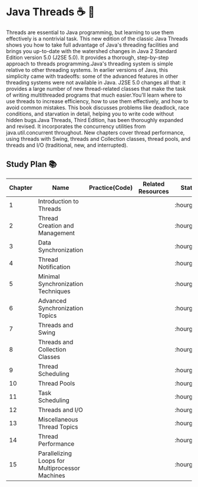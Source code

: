 # Java Threads :coffee: :arrows_counterclockwise:

Threads are essential to Java programming, but learning to use them effectively is a nontrivial task.
This new edition of the classic Java Threads shows you how to take full advantage of Java's threading facilities
and brings you up-to-date with the watershed changes in Java 2 Standard Edition version 5.0 (J2SE 5.0). It provides a
thorough, step-by-step approach to threads programming.Java's threading system is simple relative to other threading systems.
In earlier versions of Java, this simplicity came with tradeoffs: some of the advanced features in other threading systems
were not available in Java. J2SE 5.0 changes all that: it provides a large number of new thread-related classes that make
the task of writing multithreaded programs that much easier.You'll learn where to use threads to increase efficiency, how
to use them effectively, and how to avoid common mistakes. This book discusses problems like deadlock, race conditions, and
starvation in detail, helping you to write code without hidden bugs.Java Threads, Third Edition, has been thoroughly expanded
and revised. It incorporates the concurrency utilities from java.util.concurrent throughout. New chapters cover thread performance,
using threads with Swing, threads and Collection classes, thread pools, and threads and I/O (traditional, new, and interrupted).

## Study Plan :books:

<table>
    <thead>
        <tr>
            <th>Chapter</th>
            <th>Name</th>
            <th>Practice(Code)</th>
            <th>Related Resources</th>
            <th>Status</th>
        </tr>
    </thead>
  <tbody>
  <tr>
       <td>1</td>
       <td>Introduction to Threads</td>
       <td></td>
       <td></td>
       <td>:hourglass:</td>
  </tr>
  <tr>
       <td>2</td>
       <td>Thread Creation and Management</td>
       <td></td>
       <td></td>
       <td>:hourglass:</td>
  </tr>
  <tr>
       <td>3</td>
       <td>Data Synchronization</td>
       <td></td>
       <td></td>
       <td>:hourglass:</td>
  </tr>
  <tr>
       <td>4</td>
       <td>Thread Notification</td>
       <td></td>
       <td></td>
       <td>:hourglass:</td>
  </tr>
  <tr>
       <td>5</td>
       <td>Minimal Synchronization Techniques</td>
       <td></td>
       <td></td>
       <td>:hourglass:</td>
  </tr>
  <tr>
       <td>6</td>
       <td>Advanced Synchronization Topics</td>
       <td></td>
       <td></td>
       <td>:hourglass:</td>
  </tr>
  <tr>
       <td>7</td>
       <td>Threads and Swing</td>
       <td></td>
       <td></td>
       <td>:hourglass:</td>
  </tr>
  <tr>
       <td>8</td>
       <td>Threads and Collection Classes</td>
       <td></td>
       <td></td>
       <td>:hourglass:</td>
  </tr>
  <tr>
       <td>9</td>
       <td>Thread Scheduling</td>
       <td></td>
       <td></td>
       <td>:hourglass:</td>
  </tr>
  <tr>
       <td>10</td>
       <td>Thread Pools</td>
       <td></td>
       <td></td>
       <td>:hourglass:</td>
  </tr>
  <tr>
       <td>11</td>
       <td>Task Scheduling</td>
       <td></td>
       <td></td>
       <td>:hourglass:</td>
  </tr>
  <tr>
       <td>12</td>
       <td>Threads and I/O</td>
       <td></td>
       <td></td>
       <td>:hourglass:</td>
  </tr>
  <tr>
       <td>13</td>
       <td>Miscellaneous Thread Topics</td>
       <td></td>
       <td></td>
       <td>:hourglass:</td>
  </tr>
  <tr>
       <td>14</td>
       <td>Thread Performance</td>
       <td></td>
       <td></td>
       <td>:hourglass:</td>
  </tr>
  <tr>
       <td>15</td>
       <td>Parallelizing Loops for Multiprocessor Machines</td>
       <td></td>
       <td></td>
       <td>:hourglass:</td>
  </tr>
</tbody>
</table>
